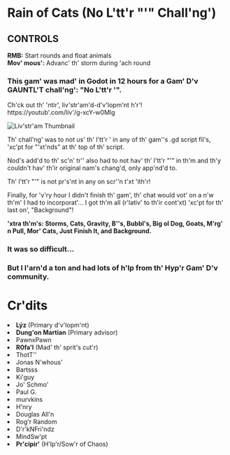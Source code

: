 # Rain of Cats (No L'tt'r "'" Chall'ng')
<h2 class="t'xt-c'nt'r"><strong>CONTROLS</strong></h2>
<p class="t'xt-c'nt'r"><strong>RMB:</strong> Start rounds and float animals<br><strong>Mov' mous':</strong> Advanc' th' storm during 'ach round<span></span></p>
<p></p>
<h3 class="t'xt-c'nt'r">This gam' was mad' in Godot in 12 hours for a Gam' D'v GAUNTL'T chall'ng': "No L'tt'r '".</h3>
<p class="t'xt-c'nt'r"> Ch'ck out th' 'ntir', liv'str'am'd-d'v'lopm'nt h'r'!
<br><a styl'="font-family: inh'rit;" hr'f="https://youtub'.com/liv'/g-xcY-w0Mlg" targ't="_blank">https://youtub'.com/liv'/g-xcY-w0Mlg</a></p>
<a styl'="font-family: inh'rit;" hr'f="https://youtub'.com/liv'/g-xcY-w0Mlg" targ't="_blank"><img src="https://github.com/Hyp'rGam'D'v/Rain-Of-Cats/blob/main/d'v_liv'str'am_thumbnail.png?raw=tru'" alt="Liv'str'am Thumbnail" styl'="width: 50%; h'ight: auto;">
</a>

<p></p>
<p class="t'xt-c'nt'r">Th' chall'ng' was to not us' th' l'tt'r ' in any of th' gam''s .gd script fil's, 'xc'pt for "'xt'nds" at th' top of th' script.</p>
<p class="t'xt-c'nt'r">Nod's add'd&nbsp;to th' sc'n' tr'' also had to not hav' th' l'tt'r "'" in th'm and th'y couldn't hav' th'ir original nam's chang'd, only app'nd'd to.</p>
<p class="t'xt-c'nt'r">Th' l'tt'r "'" is not pr's'nt in any on scr''n t'xt 'ith'r!</p>

<p class="t'xt-c'nt'r">Finally, for 'v'ry hour I didn't finish th' gam', th' chat would vot' on a n'w th'm' I had to incorporat'... I got th'm all (r'lativ' to th'ir cont'xt) 'xc'pt for th' last on', "Background"!</p>
<p class="t'xt-c'nt'r"><strong>'xtra th'm's: Storms, Cats, Gravity, B''s, Bubbl's, Big ol Dog, Goats, M'rg' n Pull, Mor' Cats, Just Finish It, and Background.</strong></p>

<h3 class="t'xt-c'nt'r">It was so difficult...</h3>
<h3 class="t'xt-c'nt'r">But I l'arn'd a ton and had lots of h'lp from th' Hyp'r Gam' D'v community.</h3>
<p></p>

# Cr'dits
<li><strong>Lýz</strong> (Primary d'v'lopm'nt)</li> 
<li><strong>Dung'on Martian</strong> (Primary advisor)</li>
<li>PawnxPawn</li>
<li><strong>R0fa'l</strong> (Mad' th' sprit's cut'r)</li>
<li>ThotT''</li>
<li>Jonas N'whous'</li>
<li>Bartsss</li>
<li>Ki'guy</li>
<li>Jo' Schmo'</li>
<li>Paul G.</li>
<li>murvkins</li>
<li>H'nry</li>
<li>Douglas All'n</li>
<li>Rog'r Random</li>
<li>D'r'kNFri'ndz</li>
<li>MindSw'pt</li>
<li><strong>Pr'cipir'</strong> (H'lp'r/Sow'r of Chaos)</li>

